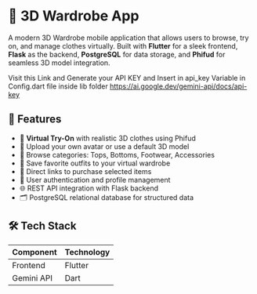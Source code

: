 # 👗 3D Wardrobe App

A modern 3D Wardrobe mobile application that allows users to browse, try on, and manage clothes virtually. Built with **Flutter** for a sleek frontend, **Flask** as the backend, **PostgreSQL** for data storage, and **Phifud** for seamless 3D model integration.

Visit this Link and Generate your API KEY and Insert in api_key Variable in Config.dart file inside lib folder
https://ai.google.dev/gemini-api/docs/api-key
## 🚀 Features

- 👕 **Virtual Try-On** with realistic 3D clothes using Phifud
- 📸 Upload your own avatar or use a default 3D model
- 🧥 Browse categories: Tops, Bottoms, Footwear, Accessories
- 💾 Save favorite outfits to your virtual wardrobe
- 🛒 Direct links to purchase selected items
- 🔐 User authentication and profile management
- 🌐 REST API integration with Flask backend
- 🗂️ PostgreSQL relational database for structured data

## 🛠️ Tech Stack

| Component        | Technology       |
|------------------|------------------|
| Frontend         | Flutter          |
| Gemini API       | Dart             |


